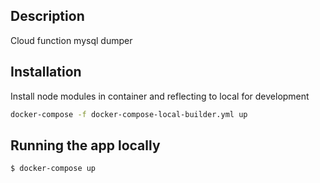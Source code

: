 ## Description

Cloud function mysql dumper

## Installation

Install node modules in container and reflecting to local for development

```bash
docker-compose -f docker-compose-local-builder.yml up
```

## Running the app locally

```bash
$ docker-compose up
```
